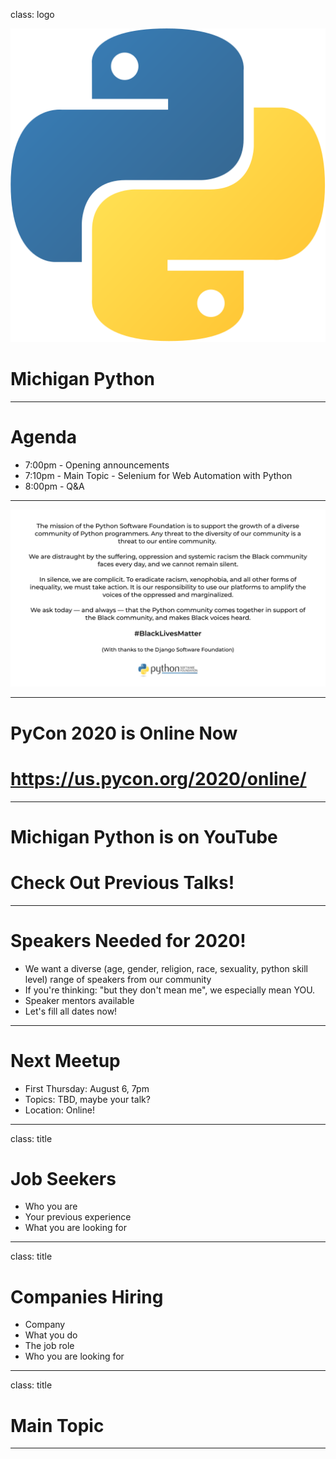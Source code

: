 class: logo

![Michigan Python](python.svg)

# Michigan Python

---

# Agenda

- 7:00pm - Opening announcements
- 7:10pm - Main Topic - Selenium for Web Automation with Python
- 8:00pm - Q&A

---

![Black Lives Matter](blm.jpeg)


---

# PyCon 2020 is Online Now
# https://us.pycon.org/2020/online/

---

# Michigan Python is on YouTube
# Check Out Previous Talks!

---

# Speakers Needed for 2020!

- We want a diverse (age, gender, religion, race, sexuality, python skill level) range of speakers from our community
- If you're thinking: "but they don't mean me", we especially mean YOU.
- Speaker mentors available
- Let's fill all dates now!

---

# Next Meetup

- First Thursday: August 6, 7pm
- Topics: TBD, maybe your talk?
- Location: Online!

---

class: title

# Job Seekers

- Who you are
- Your previous experience
- What you are looking for

---

class: title

# Companies Hiring

- Company
- What you do
- The job role
- Who you are looking for

---

class: title

# Main Topic

---
